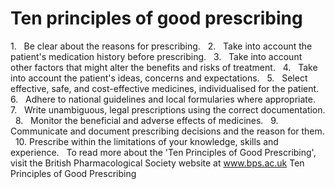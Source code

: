 # Ten principles of good prescribing
1.   Be clear about the reasons for prescribing.
 
2.   Take into account the patient's medication history before prescribing.
 
3.   Take into account other factors that might alter the benefits and risks of treatment.
 
4.   Take into account the patient's ideas, concerns and expectations.
 
5.   Select effective, safe, and cost-effective medicines, individualised for the patient.
 
6.   Adhere to national guidelines and local formularies where appropriate.
 
7.   Write unambiguous, legal prescriptions using the correct documentation.
 
8.   Monitor the beneficial and adverse effects of medicines.
 
9.   Communicate and document prescribing decisions and the reason for them.
 
10. Prescribe within the limitations of your knowledge, skills and experience.
 
To read more about the 'Ten Principles of Good Prescribing', visit the British Pharmacological Society website at www.bps.ac.uk
Ten Principles of Good Prescribing

<!-- {BearID:BD088332-5C2E-43D8-BA99-09BE0B3AF21F-4850-00007CFFF077AB1A} -->
